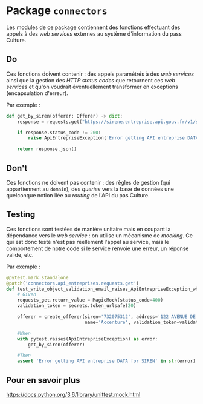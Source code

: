 # Package `connectors`
Les modules de ce package contiennent des fonctions effectuant des appels à des _web services_ externes au système
d'information du pass Culture.

## Do
Ces fonctions doivent contenir : des appels paramétrés à des _web services_ ainsi que la gestion des _HTTP status codes_
que retournent ces _web services_ et qu'on voudrait éventuellement transformer en exceptions (encapsulation d'erreur).

Par exemple :
```python
def get_by_siren(offerer: Offerer) -> dict:
    response = requests.get("https://sirene.entreprise.api.gouv.fr/v1/siren/" + offerer.siren, verify=False)

    if response.status_code != 200:
        raise ApiEntrepriseException('Error getting API entreprise DATA for SIREN : {}'.format(offerer.siren))

    return response.json()
```

## Don't
Ces fonctions ne doivent pas contenir : des règles de gestion (qui appartiennent au `domain`), des _queries_ vers la
base de données une quelconque notion liée au _routing_ de l'API du pas Culture.

## Testing
Ces fonctions sont testées de manière unitaire mais en coupant la dépendance vers le _web service_ : on utilise un mécanisme
de _mocking_. Ce qui est donc testé n'est pas réellement l'appel au service, mais le comportement de notre code si le service
renvoie une erreur, un réponse valide, etc.

Par exemple :
```python
@pytest.mark.standalone
@patch('connectors.api_entreprises.requests.get')
def test_write_object_validation_email_raises_ApiEntrepriseException_when_siren_api_does_not_respond(requests_get):
    # Given
    requests_get.return_value = MagicMock(status_code=400)
    validation_token = secrets.token_urlsafe(20)

    offerer = create_offerer(siren='732075312', address='122 AVENUE DE FRANCE', city='Paris', postal_code='75013',
                             name='Accenture', validation_token=validation_token)

    #When
    with pytest.raises(ApiEntrepriseException) as error:
        get_by_siren(offerer)

    #Then
    assert 'Error getting API entreprise DATA for SIREN' in str(error)
```

## Pour en savoir plus
https://docs.python.org/3.6/library/unittest.mock.html

